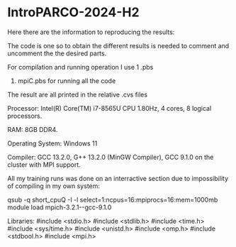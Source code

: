 # IntroPARCO-2024-H2
Here there are the information to reproducing the results:

The code is one so to obtain the different results is needed to comment and uncomment the the desired parts.

For compilation and running operation I use 1 .pbs
1. mpiC.pbs for running all the code

The result are all printed in the relative .cvs files

Processor: Intel(R) Core(TM) i7-8565U CPU 1.80Hz, 4 cores, 8 logical processors.

RAM: 8GB DDR4.

Operating System: Windows 11

Compiler: GCC 13.2.0, G++ 13.2.0 (MinGW Compiler), GCC 9.1.0 on the cluster with MPI support.

All my training runs was done on an interractive section due to impossibility of compiling in my own system:

qsub -q short_cpuQ -I -l select=1:ncpus=16:mpiprocs=16:mem=1000mb
module load mpich-3.2.1--gcc-9.1.0

Libraries: 
#include <stdio.h>
#include <stdlib.h>
#include <time.h>
#include <sys/time.h>
#include <unistd.h>
#include <omp.h>
#include <stdbool.h>
#include <mpi.h>
